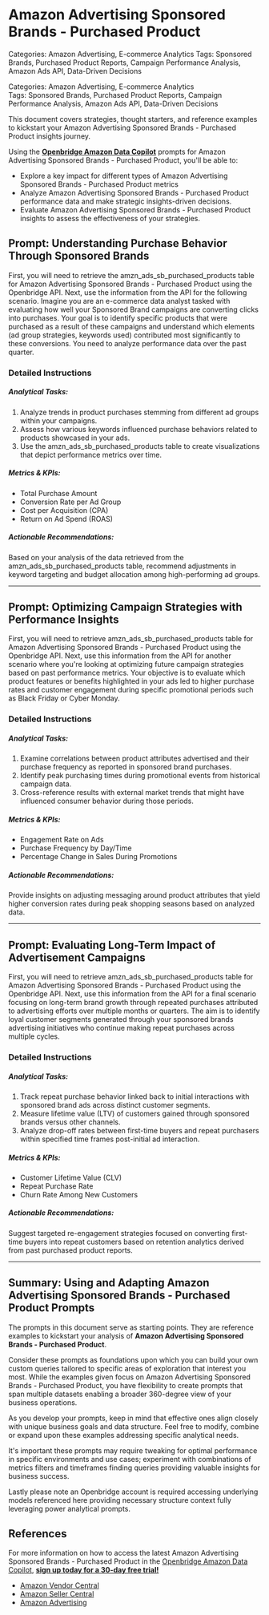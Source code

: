 # Amazon Advertising Sponsored Brands - Purchased Product

Categories: Amazon Advertising, E-commerce Analytics
Tags: Sponsored Brands, Purchased Product Reports, Campaign Performance Analysis, Amazon Ads API, Data-Driven Decisions

Categories: Amazon Advertising, E-commerce Analytics  
Tags: Sponsored Brands, Purchased Product Reports, Campaign Performance Analysis, Amazon Ads API, Data-Driven Decisions

This document covers strategies, thought starters, and reference examples to kickstart your Amazon Advertising Sponsored Brands - Purchased Product insights journey.

Using the <a href="https://chatgpt.com/g/g-Sg4qP7r3v-openbridge-data-copilot" target="_blank"><strong>Openbridge Amazon Data Copilot</strong></a> prompts for Amazon Advertising Sponsored Brands - Purchased Product, you'll be able to:

- Explore a key impact for different types of Amazon Advertising Sponsored Brands - Purchased Product metrics
- Analyze Amazon Advertising Sponsored Brands - Purchased Product performance data and make strategic insights-driven decisions.
- Evaluate Amazon Advertising Sponsored Brands - Purchased Product insights to assess the effectiveness of your strategies.

## Prompt: Understanding Purchase Behavior Through Sponsored Brands

First, you will need to retrieve the amzn_ads_sb_purchased_products table for Amazon Advertising Sponsored Brands - Purchased Product using the Openbridge API. Next, use the information from the API for the following scenario. Imagine you are an e-commerce data analyst tasked with evaluating how well your Sponsored Brand campaigns are converting clicks into purchases. Your goal is to identify specific products that were purchased as a result of these campaigns and understand which elements (ad group strategies, keywords used) contributed most significantly to these conversions. You need to analyze performance data over the past quarter.

### Detailed Instructions

##### Analytical Tasks:
1. Analyze trends in product purchases stemming from different ad groups within your campaigns.
2. Assess how various keywords influenced purchase behaviors related to products showcased in your ads.
3. Use the amzn_ads_sb_purchased_products table to create visualizations that depict performance metrics over time.

##### Metrics & KPIs:
- Total Purchase Amount
- Conversion Rate per Ad Group
- Cost per Acquisition (CPA)
- Return on Ad Spend (ROAS)

##### Actionable Recommendations:
Based on your analysis of the data retrieved from the amzn_ads_sb_purchased_products table, recommend adjustments in keyword targeting and budget allocation among high-performing ad groups.

---

## Prompt: Optimizing Campaign Strategies with Performance Insights

First, you will need to retrieve amzn_ads_sb_purchased_products table for Amazon Advertising Sponsored Brands - Purchased Product using the Openbridge API. Next, use this information from the API for another scenario where you're looking at optimizing future campaign strategies based on past performance metrics. Your objective is to evaluate which product features or benefits highlighted in your ads led to higher purchase rates and customer engagement during specific promotional periods such as Black Friday or Cyber Monday.

### Detailed Instructions

##### Analytical Tasks:
1. Examine correlations between product attributes advertised and their purchase frequency as reported in sponsored brand purchases.
2. Identify peak purchasing times during promotional events from historical campaign data.
3. Cross-reference results with external market trends that might have influenced consumer behavior during those periods.

##### Metrics & KPIs:
- Engagement Rate on Ads
- Purchase Frequency by Day/Time
- Percentage Change in Sales During Promotions

##### Actionable Recommendations:
Provide insights on adjusting messaging around product attributes that yield higher conversion rates during peak shopping seasons based on analyzed data.

---

## Prompt: Evaluating Long-Term Impact of Advertisement Campaigns

First, you will need to retrieve amzn_ads_sb_purchased_products table for Amazon Advertising Sponsored Brands - Purchased Product using the Openbridge API. Next, use this information from the API for a final scenario focusing on long-term brand growth through repeated purchases attributed to advertising efforts over multiple months or quarters. The aim is to identify loyal customer segments generated through your sponsored brands advertising initiatives who continue making repeat purchases across multiple cycles.

### Detailed Instructions

##### Analytical Tasks:
1. Track repeat purchase behavior linked back to initial interactions with sponsored brand ads across distinct customer segments.
2. Measure lifetime value (LTV) of customers gained through sponsored brands versus other channels.
3. Analyze drop-off rates between first-time buyers and repeat purchasers within specified time frames post-initial ad interaction.

##### Metrics & KPIs:
- Customer Lifetime Value (CLV)
- Repeat Purchase Rate
- Churn Rate Among New Customers

##### Actionable Recommendations:
Suggest targeted re-engagement strategies focused on converting first-time buyers into repeat customers based on retention analytics derived from past purchased product reports.

---

## Summary: Using and Adapting Amazon Advertising Sponsored Brands - Purchased Product Prompts
The prompts in this document serve as starting points. They are reference examples to kickstart your analysis of **Amazon Advertising Sponsored Brands - Purchased Product**.

Consider these prompts as foundations upon which you can build your own custom queries tailored to specific areas of exploration that interest you most. While the examples given focus on Amazon Advertising Sponsored Brands - Purchased Product, you have flexibility to create prompts that span multiple datasets enabling a broader 360-degree view of your business operations.

As you develop your prompts, keep in mind that effective ones align closely with unique business goals and data structure. Feel free to modify, combine or expand upon these examples addressing specific analytical needs.

It's important these prompts may require tweaking for optimal performance in specific environments and use cases; experiment with combinations of metrics filters and timeframes finding queries providing valuable insights for business success.

Lastly please note an Openbridge account is required accessing underlying models referenced here providing necessary structure context fully leveraging power analytical prompts.

## References   
For more information on how to access the latest Amazon Advertising Sponsored Brands - Purchased Product in the <a href="https://chatgpt.com/g/g-Sg4qP7r3v-openbridge-data-copilot" target="_blank">Openbridge Amazon Data Copilot</a>, <a href="https://openbridge.com" target="_blank"><strong>sign up today for a 30-day free trial!</strong></a>

<ul>
<li><a href="https://www.openbridge.com/amazon-vendor-central/" target="_blank">Amazon Vendor Central</a></li>
<li><a href="https://www.openbridge.com/amazon-selling-partner/" target="_blank">Amazon Seller Central</a></li>
<li><a href="https://www.openbridge.com/amazon-advertising/" target="_blank">Amazon Advertising</a></li>
</ul>
